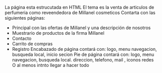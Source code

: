 La página esta estrucutada en HTML 
El tema es la venta de articulos de perfumeria como reveendedora de Millanel cosmeticos
Contarta con las siguientes páginas:
- Principal con las ofertas de Millanel y una descripción de nosotros
- Muestrario de productos de la firma Millanel
- Contacto
- Carrito de compras
- Registro
Encabazado de página contará con: logo, menu navegacion, busqueda local, inicio secion 
Pie de página contará con: logo, menu navegacion, busqueda local. direccion, telefono, mail , iconos redes  
O al menos intnto llegar a hacer todo
